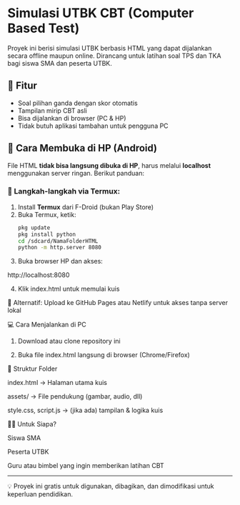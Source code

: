 # Simulasi UTBK CBT (Computer Based Test)

Proyek ini berisi simulasi UTBK berbasis HTML yang dapat dijalankan secara offline maupun online. Dirancang untuk latihan soal TPS dan TKA bagi siswa SMA dan peserta UTBK.

## 🎯 Fitur
- Soal pilihan ganda dengan skor otomatis
- Tampilan mirip CBT asli
- Bisa dijalankan di browser (PC & HP)
- Tidak butuh aplikasi tambahan untuk pengguna PC

## 📱 Cara Membuka di HP (Android)
File HTML **tidak bisa langsung dibuka di HP**, harus melalui **localhost** menggunakan server ringan. Berikut panduan:

### 🔧 Langkah-langkah via Termux:
1. Install **Termux** dari F-Droid (bukan Play Store)
2. Buka Termux, ketik:
   ```bash
   pkg update
   pkg install python
   cd /sdcard/NamaFolderHTML
   python -m http.server 8080

3. Buka browser HP dan akses:

http://localhost:8080


4. Klik index.html untuk memulai kuis



📌 Alternatif: Upload ke GitHub Pages atau Netlify untuk akses tanpa server lokal

💻 Cara Menjalankan di PC

1. Download atau clone repository ini


2. Buka file index.html langsung di browser (Chrome/Firefox)



🚀 Struktur Folder

index.html → Halaman utama kuis

assets/ → File pendukung (gambar, audio, dll)

style.css, script.js → (jika ada) tampilan & logika kuis


👨‍🎓 Untuk Siapa?

Siswa SMA

Peserta UTBK

Guru atau bimbel yang ingin memberikan latihan CBT



---

💡 Proyek ini gratis untuk digunakan, dibagikan, dan dimodifikasi untuk keperluan pendidikan.
